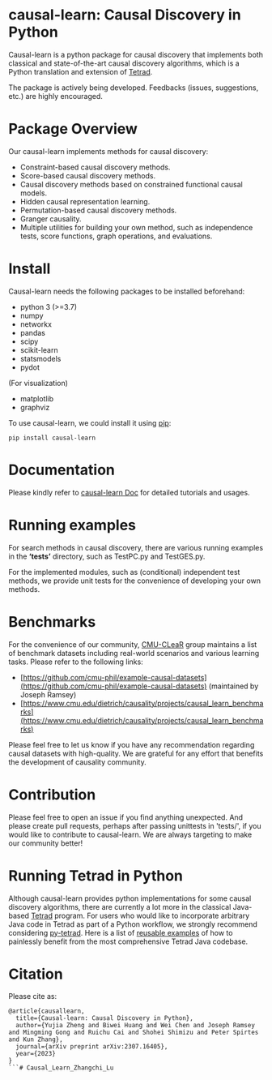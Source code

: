 # causal-learn: Causal Discovery in Python

Causal-learn is a python package for causal discovery that implements both classical and state-of-the-art causal discovery algorithms, which is a Python translation and extension of [Tetrad](https://github.com/cmu-phil/tetrad).

The package is actively being developed. Feedbacks (issues, suggestions, etc.) are highly encouraged.

# Package Overview

Our causal-learn implements methods for causal discovery:

* Constraint-based causal discovery methods.
* Score-based causal discovery methods.
* Causal discovery methods based on constrained functional causal models.
* Hidden causal representation learning.
* Permutation-based causal discovery methods.
* Granger causality.
* Multiple utilities for building your own method, such as independence tests, score functions, graph operations, and evaluations.

# Install

Causal-learn needs the following packages to be installed beforehand:

* python 3 (>=3.7)
* numpy
* networkx
* pandas
* scipy
* scikit-learn
* statsmodels
* pydot

(For visualization)

* matplotlib
* graphviz

To use causal-learn, we could install it using [pip](https://pypi.org/project/causal-learn/):

```
pip install causal-learn
```


# Documentation

Please kindly refer to [causal-learn Doc](https://causal-learn.readthedocs.io/en/latest/) for detailed tutorials and usages.

# Running examples

For search methods in causal discovery, there are various running examples in the **‘tests’** directory, such as TestPC.py and TestGES.py.

For the implemented modules, such as (conditional) independent test methods, we provide unit tests for the convenience of developing your own methods.

# Benchmarks

For the convenience of our community, [CMU-CLeaR](https://www.cmu.edu/dietrich/causality) group maintains a list of benchmark datasets including real-world scenarios and various learning tasks. Please refer to the following links:

* [https://github.com/cmu-phil/example-causal-datasets](https://github.com/cmu-phil/example-causal-datasets) (maintained by Joseph Ramsey)
* [https://www.cmu.edu/dietrich/causality/projects/causal_learn_benchmarks](https://www.cmu.edu/dietrich/causality/projects/causal_learn_benchmarks)

Please feel free to let us know if you have any recommendation regarding causal datasets with high-quality. We are grateful for any effort that benefits the development of causality community.


# Contribution

Please feel free to open an issue if you find anything unexpected.
And please create pull requests, perhaps after passing unittests in 'tests/', if you would like to contribute to causal-learn.
We are always targeting to make our community better!

# Running Tetrad in Python

Although causal-learn provides python implementations for some causal discovery algorithms, there are currently a lot more in the classical Java-based [Tetrad](https://github.com/cmu-phil/tetrad) program. For users who would like to incorporate arbitrary Java code in Tetrad as part of a Python workflow, we strongly recommend considering [py-tetrad](https://github.com/cmu-phil/py-tetrad). Here is a list of [reusable examples](https://github.com/cmu-phil/py-tetrad/tree/main/pytetrad) of how to painlessly benefit from the most comprehensive Tetrad Java codebase.

# Citation

Please cite as:

```
@article{causallearn,
  title={Causal-learn: Causal Discovery in Python},
  author={Yujia Zheng and Biwei Huang and Wei Chen and Joseph Ramsey and Mingming Gong and Ruichu Cai and Shohei Shimizu and Peter Spirtes and Kun Zhang},
  journal={arXiv preprint arXiv:2307.16405},
  year={2023}
}
```# Causal_Learn_Zhangchi_Lu
